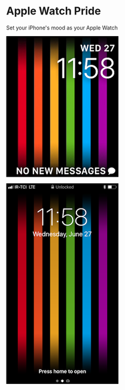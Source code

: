 # Apple Watch Pride 

Set your iPhone's mood as your Apple Watch

![iPhone Sample](sample-watch.png)

![iPhone Sample](sample-iphone.png)